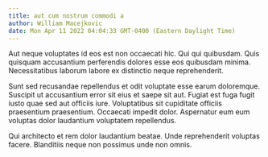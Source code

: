 ```yaml
---
title: aut cum nostrum commodi a
author: William Macejkovic
date: Mon Apr 11 2022 04:04:33 GMT-0400 (Eastern Daylight Time)
---
```

Aut neque voluptates id eos est non occaecati hic. Qui qui quibusdam. Quis quisquam accusantium perferendis dolores esse eos quibusdam minima. Necessitatibus laborum labore ex distinctio neque reprehenderit.

 Sunt sed recusandae repellendus et odit voluptate esse earum doloremque. Suscipit ut accusantium error sit eius et saepe sit aut. Fugiat est fuga fugit iusto quae sed aut officiis iure. Voluptatibus sit cupiditate officiis praesentium praesentium. Occaecati impedit dolor. Aspernatur eum eum voluptas dolor laudantium voluptatem repellendus.

 Qui architecto et rem dolor laudantium beatae. Unde reprehenderit voluptas facere. Blanditiis neque non possimus unde non omnis.